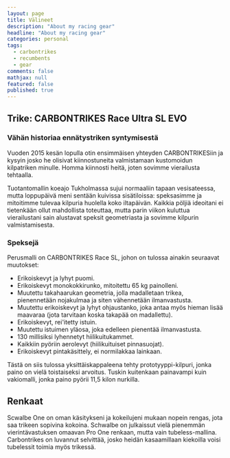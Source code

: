 ```yaml
---
layout: page
title: Välineet
description: "About my racing gear"
headline: "About my racing gear"
categories: personal
tags: 
  - carbontrikes
  - recumbents
  - gear
comments: false
mathjax: null
featured: false
published: true
---
```


## Trike: CARBONTRIKES Race Ultra SL EVO

### Vähän historiaa ennätystriken syntymisestä

Vuoden 2015 kesän lopulla otin ensimmäisen yhteyden CARBONTRIKESiin ja kysyin josko he olisivat
kiinnostuneita valmistamaan kustomoidun kilpatriken minulle. Homma kiinnosti heitä, joten sovimme
vierailusta tehtaalla. 

Tuotantomallin koeajo Tukholmassa sujui normaaliin tapaan vesisateessa, mutta loppupäivä meni sentään kuivissa sisätiloissa: speksasimme ja mitoitimme tulevaa
kilpuria huolella koko iltapäivän. Kaikkia pöljiä ideoitani ei tietenkään ollut mahdollista toteuttaa, mutta parin viikon kuluttua vierailustani 
sain alustavat speksit geometriasta ja sovimme kilpurin valmistamisesta.

### Speksejä

Perusmalli on CARBONTRIKES Race SL, johon on tulossa ainakin seuraavat muutokset:

* Erikoiskevyt ja lyhyt puomi.
* Erikoiskevyt monokokkirunko, mitoitettu 65 kg painolleni.
* Muutettu takahaarukan geometria, jolla madalletaan trikea, pienennetään nojakulmaa ja siten vähennetään ilmanvastusta.
* Muutettu erikoiskevyt ja lyhyt ohjaustanko, joka antaa myös hieman lisää maavaraa (jota tarvitaan koska takapää on madallettu).
* Erikoiskevyt, rei'itetty istuin.
* Muutettu istuimen yläosa, joka edelleen pienentää ilmanvastusta.
* 130 millisiksi lyhennetyt hiilikuitukammet.
* Kaikkiin pyöriin aerolevyt (hiilikuituiset pinnasuojat).
* Erikoiskevyt pintakäsittely, ei normilakkaa lainkaan.

Tästä on siis tulossa yksittäiskappaleena tehty prototyyppi-kilpuri, jonka paino on vielä toistaiseksi arvoitus. Tuskin kuitenkaan
painavampi kuin vakiomalli, jonka paino pyörii 11,5 kilon nurkilla.

## Renkaat

Scwalbe One on oman käsitykseni ja kokeilujeni mukaan nopein rengas, jota saa trikeen sopivina kokoina. Schwalbe on julkaissut 
vielä pienemmän vierintävastuksen omaavan Pro One renkaan, mutta vain tubeless-mallina. Carbontrikes on luvannut selvittää,
josko heidän kasaamillaan kiekoilla voisi tubelessit toimia myös trikessä.


 
